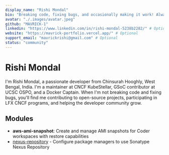 ```yaml
---
display_name: "Rishi Mondal"
bio: "Breaking code, fixing bugs, and occasionally making it work! Always caffeinated, always committing"
avatar: "./.images/avatar.jpeg"
github: "MAVRICK-1"
linkedin: "https://www.linkedin.com/in/rishi-mondal-5238b2282/" # Optional
website: "https://mavrick-portfolio.vercel.app/" # Optional
support_email: "mavrickrishi@gmail.com" # Optional
status: "community"
---
```


# Rishi Mondal

I'm Rishi Mondal, a passionate developer from Chinsurah Hooghly, West Bengal, India.
I'm a maintainer at CNCF KubeStellar, GSoC contributor at UCSC OSPO, and a Docker Captain.
When I'm not breaking code and fixing bugs, you'll find me contributing to open-source projects,
participating in LFX CNCF programs, and helping the developer community grow.

## Modules

- **aws-ami-snapshot**: Create and manage AMI snapshots for Coder workspaces with restore capabilities
- [nexus-repository](./modules/nexus-repository/) - Configure package managers to use Sonatype Nexus Repository
